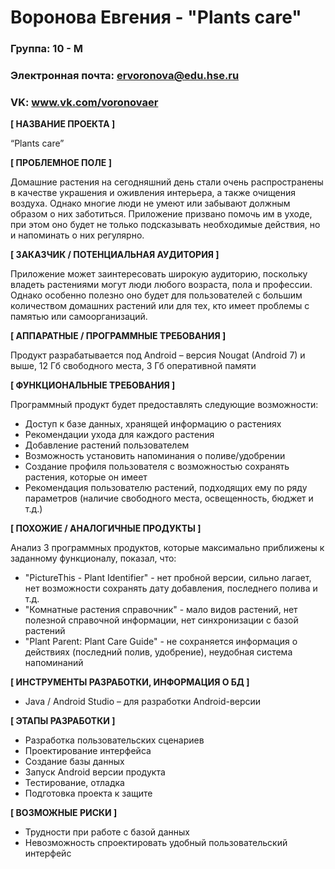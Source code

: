 # Воронова Евгения - "Plants care"

### Группа: 10 - М
### Электронная почта: ervoronova@edu.hse.ru
### VK: www.vk.com/voronovaer


**[ НАЗВАНИЕ ПРОЕКТА ]**

“Plants care”

**[ ПРОБЛЕМНОЕ ПОЛЕ ]**

Домашние растения на сегодняшний день стали очень распространены в качестве украшения и оживления интерьера, а также очищения воздуха. Однако многие люди не умеют или забывают должным образом о них заботиться. Приложение призвано помочь им в уходе, при этом оно будет не только подсказывать необходимые действия, но и напоминать о них регулярно.

**[ ЗАКАЗЧИК / ПОТЕНЦИАЛЬНАЯ АУДИТОРИЯ ]**

Приложение может заинтересовать широкую аудиторию, поскольку владеть растениями могут люди любого возраста, пола и профессии. Однако особенно полезно оно будет для пользователей с большим количеством домашних растений или для тех, кто имеет проблемы с памятью или самоорганизаций.

**[ АППАРАТНЫЕ / ПРОГРАММНЫЕ ТРЕБОВАНИЯ ]** 

Продукт разрабатывается под Android – версия Nougat (Android 7) и выше, 12 Гб свободного места, 3 Гб оперативной памяти

**[ ФУНКЦИОНАЛЬНЫЕ ТРЕБОВАНИЯ ]**

Программный продукт будет предоставлять следующие возможности:
* Доступ к базе данных, хранящей информацию о растениях
* Рекомендации ухода для каждого растения
* Добавление растений пользователем
* Возможность установить напоминания о поливе/удобрении
* Создание профиля пользователя с возможностью сохранять растения, которые он имеет
* Рекомендация пользователю растений, подходящих ему по ряду параметров (наличие свободного места, освещенность, бюджет и т.д.)

**[ ПОХОЖИЕ / АНАЛОГИЧНЫЕ ПРОДУКТЫ ]**

Анализ 3 программных продуктов, которые максимально приближены к заданному функционалу, показал, что:

* "PictureThis - Plant Identifier" - нет пробной версии, сильно лагает, нет возможности сохранять дату добавления, последнего полива и т.д.
* "Комнатные растения справочник" - мало видов растений, нет полезной справочной информации, нет синхронизации с базой растений
* "Plant Parent: Plant Care Guide" - не сохраняется информация о действиях (последний полив, удобрение), неудобная система напоминаний

**[ ИНСТРУМЕНТЫ РАЗРАБОТКИ, ИНФОРМАЦИЯ О БД ]**

*	Java / Android Studio – для разработки Android-версии

**[ ЭТАПЫ РАЗРАБОТКИ ]**

*	Разработка пользовательских сценариев
*	Проектирование интерфейса
*	Создание базы данных
*	Запуск Android версии продукта
*	Тестирование, отладка
*	Подготовка проекта к защите

**[ ВОЗМОЖНЫЕ РИСКИ ]**

*	Трудности при работе с базой данных
*	Невозможность спроектировать удобный пользовательский интерфейс 
